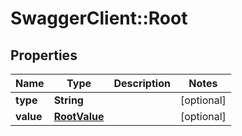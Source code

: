 # SwaggerClient::Root

## Properties
Name | Type | Description | Notes
------------ | ------------- | ------------- | -------------
**type** | **String** |  | [optional] 
**value** | [**RootValue**](RootValue.md) |  | [optional] 


